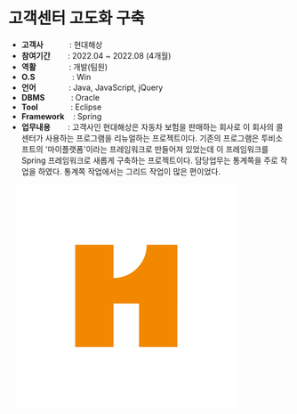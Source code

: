 # 고객센터 고도화 구축

- <b>고객사</b></span>&nbsp;&nbsp;&nbsp;&nbsp;&nbsp;&nbsp;&nbsp;&nbsp;&nbsp;&nbsp;&nbsp;&nbsp;: 현대해상
- <b>참여기간</b>&nbsp;&nbsp;&nbsp;&nbsp;&nbsp;&nbsp;&nbsp;&nbsp;: 2022.04 ~ 2022.08 (4개월)
- <b>역활</b>&nbsp;&nbsp;&nbsp;&nbsp;&nbsp;&nbsp;&nbsp;&nbsp;&nbsp;&nbsp;&nbsp;&nbsp;&nbsp;&nbsp;&nbsp;: 개발(팀원)
- <b>O.S</b>&nbsp;&nbsp;&nbsp;&nbsp;&nbsp;&nbsp;&nbsp;&nbsp;&nbsp;&nbsp;&nbsp;&nbsp;&nbsp;&nbsp;&nbsp;&nbsp; : Win
- <b>언어</b>&nbsp;&nbsp;&nbsp;&nbsp;&nbsp;&nbsp;&nbsp;&nbsp;&nbsp;&nbsp;&nbsp;&nbsp;&nbsp;&nbsp; : Java, JavaScript, jQuery
- <b>DBMS</b>&nbsp;&nbsp;&nbsp;&nbsp;&nbsp;&nbsp;&nbsp;&nbsp;&nbsp;&nbsp;&nbsp;&nbsp;: Oracle
- <b>Tool</b>&nbsp;&nbsp;&nbsp;&nbsp;&nbsp;&nbsp;&nbsp;&nbsp;&nbsp;&nbsp;&nbsp;&nbsp;&nbsp;&nbsp;&nbsp;: Eclipse
- <b>Framework</b>&nbsp;&nbsp;&nbsp;&nbsp;: Spring
- <b>업무내용</b>&nbsp;&nbsp;&nbsp;&nbsp;&nbsp;&nbsp;&nbsp;&nbsp;: 고객사인 현대해상은 자동차 보험을 판매하는 회사로 이 회사의 콜센터가 사용하는 프로그램을 리뉴얼하는 프로젝트이다. 기존의 프로그램은 투비소프트의 '마이플랫폼'이라는 프레임워크로 만들어져 있었는데 이 프레임워크를 Spring 프레임워크로 새롭게 구축하는 프로젝트이다. 담당업무는 통계쪽을 주로 작업을 하였다. 통계쪽 작업에서는 그리드 작업이 많은 편이었다.

&nbsp;&nbsp;&nbsp;<img src="projects/haesang.png" width="400">
